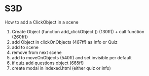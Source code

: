 # S3D


How to add a ClickObject in a scene

1. Create Object (function add_clickObject () (130ff)) + call function (260ff))
2. add Object in clickOnObjects (467ff) as Info or Quiz
3. add to scene
4. remove from next scene
5. add to moveOnObjects (540ff) and set invisible per default
6. if quiz add questions object (665ff)
7. create modal in indexed.html (either quiz or info)
